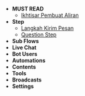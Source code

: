* **MUST READ**
  * [Ikhtisar Pembuat Aliran](docs/flowbuilder/Flow_Builder.md)
* **Step**
  * [Langkah Kirim Pesan](docs/flowbuilder/Step.md)
  * [Question Step](docs/flowbuilder/Question_Step.md)
* **Sub Flows**
* **Live Chat**
* **Bot Users**
* **Automations**
* **Contents**
* **Tools**
* **Broadcasts**
* **Settings**